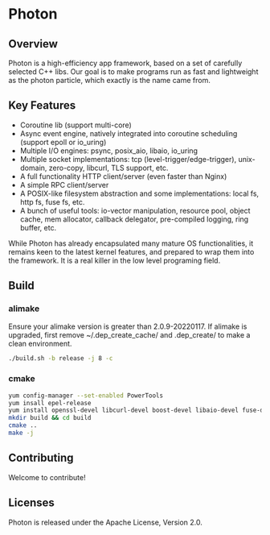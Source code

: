 # Photon

## Overview

Photon is a high-efficiency app framework, based on a set of carefully selected C++ libs.
Our goal is to make programs run as fast and lightweight as the photon particle, which exactly is the name came from.

## Key Features
* Coroutine lib (support multi-core)
* Async event engine, natively integrated into coroutine scheduling (support epoll or io_uring)
* Multiple I/O engines: psync, posix_aio, libaio, io_uring
* Multiple socket implementations: tcp (level-trigger/edge-trigger), unix-domain, zero-copy, libcurl, TLS support, etc.
* A full functionality HTTP client/server (even faster than Nginx)
* A simple RPC client/server
* A POSIX-like filesystem abstraction and some implementations: local fs, http fs, fuse fs, etc.
* A bunch of useful tools: io-vector manipulation, resource pool, object cache, mem allocator, callback delegator, pre-compiled logging, ring buffer, etc.

While Photon has already encapsulated many mature OS functionalities, it remains keen to the latest kernel features,
and prepared to wrap them into the framework. It is a real killer in the low level programing field.

## Build

### alimake

Ensure your alimake version is greater than 2.0.9-20220117. If alimake is upgraded, first remove ~/.dep_create_cache/ and .dep_create/ to make a clean environment.

```bash
./build.sh -b release -j 8 -c
```

### cmake

```bash
yum config-manager --set-enabled PowerTools
yum insall epel-release
yum install openssl-devel libcurl-devel boost-devel libaio-devel fuse-devel gflags-devel libgsasl-devel krb5-devel
mkdir build && cd build
cmake ..
make -j
```

## Contributing
Welcome to contribute!

## Licenses
Photon is released under the Apache License, Version 2.0.